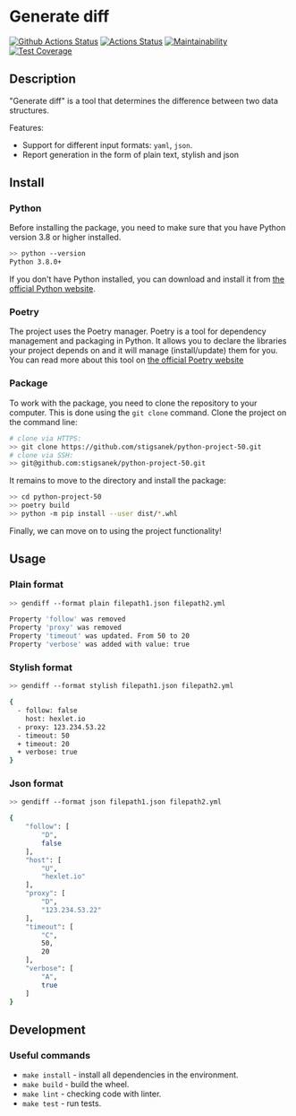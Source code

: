 # Generate diff

[![Github Actions Status](https://github.com/stigsanek/python-project-50/workflows/python-ci/badge.svg)](https://github.com/stigsanek/python-project-50/actions)
[![Actions Status](https://github.com/stigsanek/python-project-50/workflows/hexlet-check/badge.svg)](https://github.com/stigsanek/python-project-50/actions)
[![Maintainability](https://api.codeclimate.com/v1/badges/308bfcb1ebd5980a7e7e/maintainability)](https://codeclimate.com/github/stigsanek/python-project-50/maintainability)
[![Test Coverage](https://api.codeclimate.com/v1/badges/308bfcb1ebd5980a7e7e/test_coverage)](https://codeclimate.com/github/stigsanek/python-project-50/test_coverage)

## Description

"Generate diff" is a tool that determines the difference between two data structures.

Features:

* Support for different input formats: `yaml`, `json`.
* Report generation in the form of plain text, stylish and json

## Install

### Python

Before installing the package, you need to make sure that you have Python version 3.8 or higher installed.

```bash
>> python --version
Python 3.8.0+
```

If you don't have Python installed, you can download and install it
from [the official Python website](https://www.python.org/downloads/).

### Poetry

The project uses the Poetry manager. Poetry is a tool for dependency management and packaging in Python. It allows you
to declare the libraries your project depends on and it will manage (install/update) them for you. You can read more
about this tool on [the official Poetry website](https://python-poetry.org/)

### Package

To work with the package, you need to clone the repository to your computer. This is done using the `git clone` command.
Clone the project on the command line:

```bash
# clone via HTTPS:
>> git clone https://github.com/stigsanek/python-project-50.git
# clone via SSH:
>> git@github.com:stigsanek/python-project-50.git
```

It remains to move to the directory and install the package:

```bash
>> cd python-project-50
>> poetry build
>> python -m pip install --user dist/*.whl
```

Finally, we can move on to using the project functionality!

## Usage

### Plain format

```bash
>> gendiff --format plain filepath1.json filepath2.yml

Property 'follow' was removed
Property 'proxy' was removed
Property 'timeout' was updated. From 50 to 20
Property 'verbose' was added with value: true
```

### Stylish format

```bash
>> gendiff --format stylish filepath1.json filepath2.yml

{
  - follow: false
    host: hexlet.io
  - proxy: 123.234.53.22
  - timeout: 50
  + timeout: 20
  + verbose: true
}
```

### Json format

```bash
>> gendiff --format json filepath1.json filepath2.yml

{
    "follow": [
        "D",
        false
    ],
    "host": [
        "U",
        "hexlet.io"
    ],
    "proxy": [
        "D",
        "123.234.53.22"
    ],
    "timeout": [
        "C",
        50,
        20
    ],
    "verbose": [
        "A",
        true
    ]
}
```

## Development

### Useful commands

* `make install` - install all dependencies in the environment.
* `make build` - build the wheel.
* `make lint` - checking code with linter.
* `make test` - run tests.
